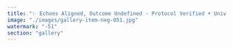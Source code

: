 ```yaml
---
title: "✨ Echoes Aligned, Outcome Undefined - Protocol Verified • Universe Improvised<br /><br />Even when the glyphs sync and the rituals resonate, the void might still throw dice. This badge isn't for perfection—it honors integrity in motion. You double-check, not to appease fate, but to salute the dance. Trusting your networked agents, you calibrate without clinging. You conduct a symphony of stars knowing some notes glitch by design.<br /><br />No applause required. Just resonance.<br /><br /><br />#EchoesAligned #ProtocolVerified #UniverseImprovised #IntegrityInMotion #NetworkedAgents #SymphonyOfStars #ResonanceProtocol #GlitchByDesign"
image: "./images/gallery-item-neg-051.jpg"
watermark: "-51"
section: "gallery"
---
```


